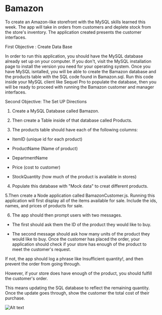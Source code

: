 # Bamazon

To create an Amazon-like storefront with the MySQL skills learned this week. The app will take in orders from customers and deplete stock from the store's inventory. The application created presents the customer interfaces.



First Objective : Create Data Base

In order to run this application, you should have the MySQL database already set up on your computer. If you don't, visit the MySQL installation page to install the version you need for your operating system. Once you have MySQL isntalled, you will be able to create the Bamazon database and the products table with the SQL code found in Bamazon.sql. Run this code inside your MySQL client like Sequel Pro to populate the database, then you will be ready to proceed with running the Bamazon customer and manager interfaces.


Second Objective: The Set UP Directions

1. Create a MySQL Database called Bamazon.

2. Then create a Table inside of that database called Products.

3. The products table should have each of the following columns:

- ItemID (unique id for each product)

- ProductName (Name of product)

- DepartmentName

- Price (cost to customer)

- StockQuantity (how much of the product is available in stores)

4. Populate this database with "Mock data" to creat different products. 

5.Then create a Node application called BamazonCustomer.js. Running this application will first display all of the items available for sale. Include the ids, names, and prices of products for sale.

6. The app should then prompt users with two messages.

- The first should ask them the ID of the product they would like to buy.

- The second message should ask how many units of the product they would like to buy.
Once the customer has placed the order, your application should check if your store has enough of the product to meet the customer's request.

If not, the app should log a phrase like Insufficient quantity!, and then prevent the order from going through.

However, if your store does have enough of the product, you should fulfill the customer's order.

This means updating the SQL database to reflect the remaining quantity.
Once the update goes through, show the customer the total cost of their purchase.




![Alt text](/../images/path/to/screen.png?raw=true "Screen Shot")